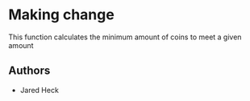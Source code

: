 # Making change

This function calculates the minimum amount of coins to meet a given amount 

## Authors
* Jared Heck
